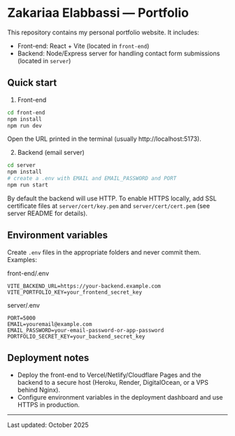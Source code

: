 # Zakariaa Elabbassi — Portfolio

This repository contains my personal portfolio website. It includes:

- Front-end: React + Vite (located in `front-end`)
- Backend: Node/Express server for handling contact form submissions (located in `server`)

## Quick start

1. Front-end

```bash
cd front-end
npm install
npm run dev
```

Open the URL printed in the terminal (usually http://localhost:5173).

2. Backend (email server)

```bash
cd server
npm install
# create a .env with EMAIL and EMAIL_PASSWORD and PORT
npm run start
```

By default the backend will use HTTP. To enable HTTPS locally, add SSL certificate files at `server/cert/key.pem` and `server/cert/cert.pem` (see server README for details).

## Environment variables

Create `.env` files in the appropriate folders and never commit them. Examples:

front-end/.env
```
VITE_BACKEND_URL=https://your-backend.example.com
VITE_PORTFOLIO_KEY=your_frontend_secret_key
```

server/.env
```
PORT=5000
EMAIL=youremail@example.com
EMAIL_PASSWORD=your-email-password-or-app-password
PORTFOLIO_SECRET_KEY=your_backend_secret_key
```

## Deployment notes

- Deploy the front-end to Vercel/Netlify/Cloudflare Pages and the backend to a secure host (Heroku, Render, DigitalOcean, or a VPS behind Nginx).
- Configure environment variables in the deployment dashboard and use HTTPS in production.

---
Last updated: October 2025
